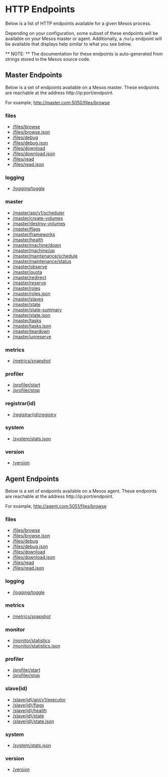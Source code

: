 <!--- This is an automatically generated file. DO NOT EDIT! --->

# HTTP Endpoints #

Below is a list of HTTP endpoints available for a given Mesos process.

Depending on your configuration, some subset of these endpoints will
be available on your Mesos master or agent. Additionally, a `/help`
endpoint will be available that displays help similar to what you see
below.

** NOTE: ** The documentation for these endpoints is auto-generated
from strings stored in the Mesos source code.

## Master Endpoints ##

Below is a set of endpoints available on a Mesos master. These
endpoints are reachable at the address http://ip:port/endpoint.

For example, http://master.com:5050/files/browse

### files ###
* [/files/browse](files/browse.md)
* [/files/browse.json](files/browse.json.md)
* [/files/debug](files/debug.md)
* [/files/debug.json](files/debug.json.md)
* [/files/download](files/download.md)
* [/files/download.json](files/download.json.md)
* [/files/read](files/read.md)
* [/files/read.json](files/read.json.md)

### logging ###
* [/logging/toggle](logging/toggle.md)

### master ###
* [/master/api/v1/scheduler](master/api/v1/scheduler.md)
* [/master/create-volumes](master/create-volumes.md)
* [/master/destroy-volumes](master/destroy-volumes.md)
* [/master/flags](master/flags.md)
* [/master/frameworks](master/frameworks.md)
* [/master/health](master/health.md)
* [/master/machine/down](master/machine/down.md)
* [/master/machine/up](master/machine/up.md)
* [/master/maintenance/schedule](master/maintenance/schedule.md)
* [/master/maintenance/status](master/maintenance/status.md)
* [/master/observe](master/observe.md)
* [/master/quota](master/quota.md)
* [/master/redirect](master/redirect.md)
* [/master/reserve](master/reserve.md)
* [/master/roles](master/roles.md)
* [/master/roles.json](master/roles.json.md)
* [/master/slaves](master/slaves.md)
* [/master/state](master/state.md)
* [/master/state-summary](master/state-summary.md)
* [/master/state.json](master/state.json.md)
* [/master/tasks](master/tasks.md)
* [/master/tasks.json](master/tasks.json.md)
* [/master/teardown](master/teardown.md)
* [/master/unreserve](master/unreserve.md)

### metrics ###
* [/metrics/snapshot](metrics/snapshot.md)

### profiler ###
* [/profiler/start](profiler/start.md)
* [/profiler/stop](profiler/stop.md)

### registrar(id) ###
* [/registrar(id)/registry](registrar/registry.md)

### system ###
* [/system/stats.json](system/stats.json.md)

### version ###
* [/version](version.md)

## Agent Endpoints ##

Below is a set of endpoints available on a Mesos agent. These
endpoints are reachable at the address http://ip:port/endpoint.

For example, http://agent.com:5051/files/browse

### files ###
* [/files/browse](files/browse.md)
* [/files/browse.json](files/browse.json.md)
* [/files/debug](files/debug.md)
* [/files/debug.json](files/debug.json.md)
* [/files/download](files/download.md)
* [/files/download.json](files/download.json.md)
* [/files/read](files/read.md)
* [/files/read.json](files/read.json.md)

### logging ###
* [/logging/toggle](logging/toggle.md)

### metrics ###
* [/metrics/snapshot](metrics/snapshot.md)

### monitor ###
* [/monitor/statistics](monitor/statistics.md)
* [/monitor/statistics.json](monitor/statistics.json.md)

### profiler ###
* [/profiler/start](profiler/start.md)
* [/profiler/stop](profiler/stop.md)

### slave(id) ###
* [/slave(id)/api/v1/executor](slave/api/v1/executor.md)
* [/slave(id)/flags](slave/flags.md)
* [/slave(id)/health](slave/health.md)
* [/slave(id)/state](slave/state.md)
* [/slave(id)/state.json](slave/state.json.md)

### system ###
* [/system/stats.json](system/stats.json.md)

### version ###
* [/version](version.md)